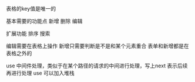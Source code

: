 表格的key值是唯一的


基本需要的功能点
新增
删除
编辑

扩展功能
排序
搜索

编辑需要在表格上操作
新增只需要判断是不是和某个元素重合
表单和新增都是在表格之外的

use 中间件处理，类似于在某个路径的请求的中间进行处理，写上next 表示后续再进行处理
use 可以加入堆栈


